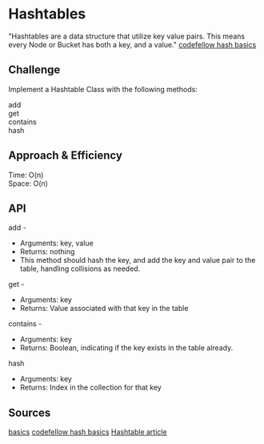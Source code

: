 # Hashtables
<!-- Short summary or background information -->
"Hashtables are a data structure that utilize key value pairs. This means every Node or Bucket has both a key, and a value." [codefellow hash basics](https://codefellows.github.io/common_curriculum/data_structures_and_algorithms/Code_401/class-30/resources/Hashtables.html)

## Challenge
<!-- Description of the challenge -->
Implement a Hashtable Class with the following methods:

add<br>
get<br>
contains<br>
hash<br>

## Approach & Efficiency
<!-- What approach did you take? Why? What is the Big O space/time for this approach? -->
Time: O(n) <br>
Space: O(n)

## API
<!-- Description of each method publicly available in each of your hashtable -->
add - <br>
- Arguments: key, value
- Returns: nothing
- This method should hash the key, and add the key and value pair to the table, handling collisions as needed.

get - <br>
- Arguments: key
- Returns: Value associated with that key in the table

contains - <br>
- Arguments: key
- Returns: Boolean, indicating if the key exists in the table already.

hash<br>
- Arguments: key
- Returns: Index in the collection for that key


## Sources

[basics](https://www.hackerearth.com/practice/data-structures/hash-tables/basics-of-hash-tables/tutorial/)
[codefellow hash basics](https://codefellows.github.io/common_curriculum/data_structures_and_algorithms/Code_401/class-30/resources/Hashtables.html)
[Hashtable article](https://stephenagrice.medium.com/how-to-implement-a-hash-table-in-python-1eb6c55019fd)